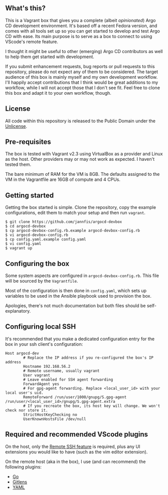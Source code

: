 ## What's this?

This is a Vagrant box that gives you a complete (albeit *opinionated*) Argo CD development environment. It's based off a recent Fedora version, and comes with all tools set up so you can get started to develop and test Argo CD with ease. Its main purpose is to serve as a box to connect to using VScode's remote feature.

I thought it might be useful to other (emerging) Argo CD contributors as well to help them get started with development.

If you submit enhancement requests, bug reports or pull requests to this repository, please do not expect any of them to be considered. The target audience of this box is mainly myself and my own development workflow. I'll happily accept contributions that I think would be great additions to my workflow, while I will not accept those that I don't see fit. Feel free to clone this box and adapt it to your own workflow, though.

## License

All code within this repository is released to the Public Domain under the [Unlicense](LICENSE).

## Pre-requisites

The box is tested with Vagrant v2.3 using VirtualBox as a provider and Linux as the host. Other providers may or may not work as expected. I haven't tested them.

The bare minimum of RAM for the VM is 8GB. The defaults assigned to the VM in the Vagrantfile are 16GB of compute and 4 CPUs.

## Getting started

Getting the box started is simple. Clone the repository, copy the example configurations, edit them to match your setup and then run `vagrant`.

```shell
$ git clone https://github.com/jannfis/argocd-devbox
$ cd argocd-devbox
$ cp argocd-devbox-config.rb.example argocd-devbox-config.rb
$ vi argocd-devbox-config.rb
$ cp config.yaml.example config.yaml
$ vi config.yaml
$ vagrant up
```

## Configuring the box

Some system aspects are configured in `argocd-devbox-config.rb`. This file will be sourced by the `Vagrantfile`.

Most of the configuration is then done in `config.yaml`, which sets up variables to be used in the Ansible playbook used to provision the box.

Apologies, there's not much documentation but both files should be self-explanatory.

## Configuring local SSH

It's recommended that you make a dedicated configuration entry for the box in your ssh client's configuration:

```
Host argocd-dev
        # Replace the IP address if you re-configured the box's IP address
        Hostname 192.168.56.2
        # Remote username, usually vagrant
        User vagrant
        # Leave enabled for SSH agent forwarding
        ForwardAgent yes
        # For gpg-agent forwarding. Replace <local_user_id> with your local user's uid.
        RemoteForward /run/user/1000/gnupg/S.gpg-agent /run/user/<local_user_id>/gnupg/S.gpg-agent.extra
        # If you recreate the box, its host key will change. We won't check nor store it.
        StrictHostKeyChecking no
        UserKnownHostsFile /dev/null
```

## Required and recommended VScode plugins

On the host, only the [Remote SSH feature](https://code.visualstudio.com/docs/remote/ssh) is required, plus any UI extensions you would like to have (such as the vim editor extension). 

On the remote host (aka in the box), I use (and can recommend) the following plugins:

* [Go](https://marketplace.visualstudio.com/items?itemName=golang.Go)
* [Gitlens](https://marketplace.visualstudio.com/items?itemName=eamodio.gitlens)
* [YAML](https://marketplace.visualstudio.com/items?itemName=redhat.vscode-yaml)
